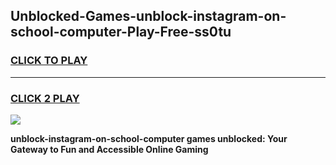 
## Unblocked-Games-unblock-instagram-on-school-computer-Play-Free-ss0tu
<h3>
<a href="https://premium76.site?title=unblock-instagram-on-school-computer&ref=21A">CLICK TO PLAY</a></h3>
<hr>

<h3>
<a href="https://premium76.site?title=unblock-instagram-on-school-computer&ref=21A">CLICK 2 PLAY</a>
  
</h3>

<a href="https://premium76.site?title=unblock-instagram-on-school-computer&ref=21A"><img src="https://clearcache.store/games.png"></a>


**unblock-instagram-on-school-computer games unblocked: Your Gateway to Fun and Accessible Online Gaming**
